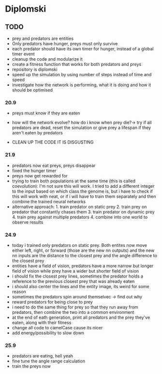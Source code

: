 # Diplomski

## TODO

- prey and predators are entities
- Only predators have hunger, preys must only survive
- each predator should have its own timer for hunger, instead of a global timer event
- cleanup the code and modularize it
- create a fitness function that works for both predators and preys
- repository is diplomski
- speed up the simulation by using number of steps instead of time and speed
- investigate how the network is performing, what it is doing and how it should be optimised


### 20.9
- preys must know if they are eaten  
- how will the network evolve? how do i know when prey die?-> try if all predators are dead, reset the simulation or give prey a lifespan if they aren't eaten by predators

- CLEAN UP THE CODE IT IS DISGUSTING

### 21.9
- predators now eat preys, preys disappear
- fixed the hunger timer
- preys now get rewarded for 
- trying to train both populations at the same time (this is called coevolution): I'm not sure this will work. I tried to add a different integer to the input based on which class the genome is,   but i have to check if this will work with neat, or if i will have to train them separately and then combine the trained neural networks
- alternative approach: 1. train predator on static prey 2. train prey on predator that constantly chases them 3. train predator on dynamic prey 4. train prey against multiple predators 4. combine into one world to observe results


### 24.9
- today i trained only predators on static prey. Both entites now move either left, right, or forward (those are the new nn outputs) and the new nn inputs are the distance to the closest prey and the angle difference to the closest prey
- entities have a field of vision, predators have a more narrow but longer field of vision while prey have a wider but shorter field of vision
- i should fix the closest prey lines, sometimes the predator holds a reference to the previous closest prey that was already eaten
- i should also center the lines and the entity image, its weird for some reason
- sometimes the predators spin around themselvec -> find out why
- reward predators for being close to prey
- i need to do the same thing for prey so that they run away from predators, then combine the two into a common environment
- at the end of eath generation, print all predators and the prey they've eaten, along with their fitness
- change all code to camelCase cause its nicer
- add energy/possibility to slow down


### 25.9 
- predators are eating, hell yeah
- fine tune the angle range calculation
- train the preys now
